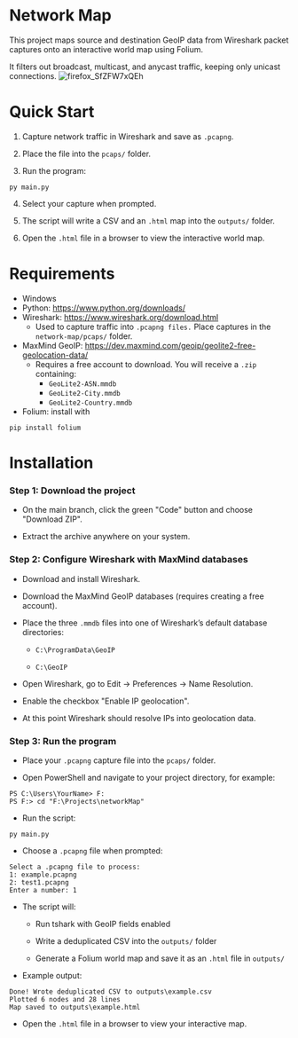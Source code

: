 # Network Map

This project maps source and destination GeoIP data from Wireshark packet captures onto an interactive world map using Folium.

It filters out broadcast, multicast, and anycast traffic, keeping only unicast connections.
![firefox_SfZFW7xQEh](https://github.com/user-attachments/assets/b341a66c-d4e1-4563-a28c-bc204902bfe1)

# Quick Start
1. Capture network traffic in Wireshark and save as ```.pcapng```.

2. Place the file into the ```pcaps/``` folder.

3. Run the program:
```
py main.py
```
4. Select your capture when prompted.

5. The script will write a CSV and an ```.html``` map into the ```outputs/``` folder.

6. Open the ```.html``` file in a browser to view the interactive world map.

# Requirements

-  Windows
-  Python: https://www.python.org/downloads/
-  Wireshark: https://www.wireshark.org/download.html
    -  Used to capture traffic into ```.pcapng files.``` Place captures in the ```network-map/pcaps/``` folder.
-  MaxMind GeoIP: https://dev.maxmind.com/geoip/geolite2-free-geolocation-data/
    -  Requires a free account to download. You will receive a ```.zip``` containing:
        -  ```GeoLite2-ASN.mmdb```
        -  ```GeoLite2-City.mmdb```
        -  ```GeoLite2-Country.mmdb```
-  Folium: install with
```
pip install folium
```

# Installation

### Step 1: Download the project

-  On the main branch, click the green "Code" button and choose "Download ZIP".

-  Extract the archive anywhere on your system.

### Step 2: Configure Wireshark with MaxMind databases

-  Download and install Wireshark.

-  Download the MaxMind GeoIP databases (requires creating a free account).

-  Place the three ```.mmdb``` files into one of Wireshark’s default database directories:

    - ```C:\ProgramData\GeoIP```

    - ```C:\GeoIP```

-  Open Wireshark, go to Edit → Preferences → Name Resolution.

-  Enable the checkbox "Enable IP geolocation".

-  At this point Wireshark should resolve IPs into geolocation data.

### Step 3: Run the program

-  Place your ```.pcapng``` capture file into the ```pcaps/``` folder.

-  Open PowerShell and navigate to your project directory, for example:
```
PS C:\Users\YourName> F:
PS F:> cd "F:\Projects\networkMap"
```
- Run the script:
```
py main.py
```

- Choose a ```.pcapng``` file when prompted:

```
Select a .pcapng file to process:
1: example.pcapng
2: test1.pcapng
Enter a number: 1
```

-  The script will:

    -  Run tshark with GeoIP fields enabled

    -  Write a deduplicated CSV into the ```outputs/``` folder

    -  Generate a Folium world map and save it as an ```.html``` file in ```outputs/```

-  Example output:
```
Done! Wrote deduplicated CSV to outputs\example.csv
Plotted 6 nodes and 28 lines
Map saved to outputs\example.html
```

-  Open the ```.html``` file in a browser to view your interactive map.



